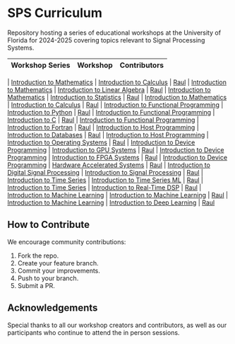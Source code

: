 # SPS Curriculum
Repository hosting a series of educational workshops at the University of Florida for 2024-2025 covering topics relevant to Signal Processing Systems.

| Workshop Series | Workshop |  Contributors |
|----------|----------|--------------|

| [Introduction to Mathematics](./Workshops/Intro_Math/) | [Introduction to Calculus](./Workshops/Intro_Math/Intro_Calculus/) | [Raul](https://github.com/Jibby2k1)
| [Introduction to Mathematics](./Workshops/Intro_Math/) | [Introduction to Linear Algebra](./Workshops/Intro_Math/Intro_LinAlg/) | [Raul](https://github.com/Jibby2k1)
| [Introduction to Mathematics](./Workshops/Intro_Math/) | [Introduction to Statistics](./Workshops/Intro_Math/Intro_Stats/) | [Raul](https://github.com/Jibby2k1)
| [Introduction to Mathematics](./Workshops/Intro_Math/) | [Introduction to Calculus](./Workshops/Intro_Math/Intro_Calculus/) | [Raul](https://github.com/Jibby2k1)
| [Introduction to Functional Programming](./Workshops/Intro_Func_Prog/) | [Introduction to Python](./Workshops/Intro_Func_Prog/Intro_Python/) | [Raul](https://github.com/Jibby2k1)
| [Introduction to Functional Programming](./Workshops/Intro_Func_Prog/) | [Introduction to C](./Workshops/Intro_Func_Prog/Intro_C/) | [Raul](https://github.com/Jibby2k1)
| [Introduction to Functional Programming](./Workshops/Intro_Func_Prog/) | [Introduction to Fortran](./Workshops/Intro_Func_Prog/Intro_Fortran/) | [Raul](https://github.com/Jibby2k1)
| [Introduction to Host Programming](./Workshops/Intro_Host_Prog/) | [Introduction to Databases](./Workshops/Intro_Host_Prog/Intro_Databases/) | [Raul](https://github.com/Jibby2k1)
| [Introduction to Host Programming](./Workshops/Intro_Host_Prog/) | [Introduction to Operating Systems](./Workshops/Intro_Host_Prog/Intro_OS/) | [Raul](https://github.com/Jibby2k1)
| [Introduction to Device Programming](./Workshops/Intro_Dev_Prog/) | [Introduction to GPU Systems](./Workshops/Intro_Dev_Prog/Intro_GPU/) | [Raul](https://github.com/Jibby2k1)
| [Introduction to Device Programming](./Workshops/Intro_Dev_Prog/) | [Introduction to FPGA Systems](./Workshops/Intro_Dev_Prog/Intro_FPGA/) | [Raul](https://github.com/Jibby2k1)
| [Introduction to Device Programming](./Workshops/Intro_Dev_Prog/) | [Hardware Accelerated Systems](./Workshops/Intro_Dev_Prog/Hard_Acc_Sys/) | [Raul](https://github.com/Jibby2k1)
| [Introduction to Digital Signal Processing](./Workshops/Intro_DSP/) | [Introduction to Signal Processing](./Workshops/Intro_DSP/Intro_DSP/) | [Raul](https://github.com/Jibby2k1)
| [Introduction to Time Series](./Workshops/Intro_Time_Series/) | [Introduction to Time Series ML](./Workshops/Intro_Time_series/Intro_TSML/) | [Raul](https://github.com/Jibby2k1)
| [Introduction to Time Series](./Workshops/Intro_Time_Series/) | [Introduction to Real-Time DSP](./Workshops/Intro_Time_series/Intro_RTDSP/) | [Raul](https://github.com/Jibby2k1)
| [Introduction to Machine Learning](./Workshops/Intro_Mach_Learn/) | [Introduction to Machine Learning](./Workshops/Intro_Mach_Learn/Intro_ML/) | [Raul](https://github.com/Jibby2k1)
| [Introduction to Machine Learning](./Workshops/Intro_Mach_Learn/) | [Introduction to Deep Learning](./Workshops/Intro_Mach_Learn/Intro_DL/) | [Raul](https://github.com/Jibby2k1)

## How to Contribute
We encourage community contributions:
1. Fork the repo.
2. Create your feature branch.
3. Commit your improvements.
4. Push to your branch.
5. Submit a PR.

## Acknowledgements
Special thanks to all our workshop creators and contributors, as well as our participants who continue to attend the in person sessions.
